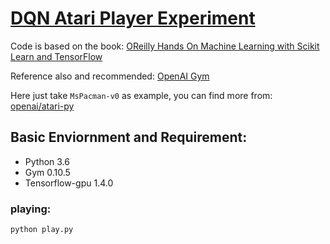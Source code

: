 # [DQN Atari Player Experiment](https://arxiv.org/abs/1312.5602)

Code is based on the book:
[OReilly Hands On Machine Learning with Scikit Learn and TensorFlow](http://shop.oreilly.com/product/0636920052289.do)

Reference also and recommended:
 [OpenAI Gym](http://gym.openai.com/docs/) 
 
Here just take `MsPacman-v0` as example, you can find more from:
 [openai/atari-py](https://github.com/openai/atari-py) 
 

## Basic Enviornment and Requirement:
- Python 3.6
- Gym  0.10.5
- Tensorflow-gpu 1.4.0

### playing:
```
python play.py 
```
